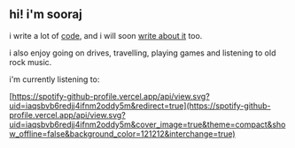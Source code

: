 ## hi! i'm sooraj

i write a lot of [code](https://github.com/thesoorajsingh?tab=repositories), and i will soon [write about it](https://soorajsingh.substack.com) too.

i also enjoy going on drives, travelling, playing games and listening to old rock music.

i'm currently listening to:

[https://spotify-github-profile.vercel.app/api/view.svg?uid=iaqsbvb6redjj4ifnm2oddy5m&redirect=true](https://spotify-github-profile.vercel.app/api/view.svg?uid=iaqsbvb6redjj4ifnm2oddy5m&cover_image=true&theme=compact&show_offline=false&background_color=121212&interchange=true)

